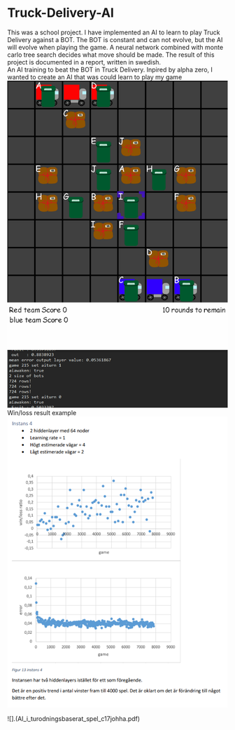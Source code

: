# Truck-Delivery-AI
This was a school project. I have implemented an AI to learn to play Truck Delivery against a BOT. The BOT is constant and can not evolve, but the AI will evolve when playing the game. A neural network combined with monte carlo tree search decides what move should be made.  The result of this project is documented in a report, written in swedish.   
An AI training to beat the BOT in Truck Delivery. Inpired by alpha zero, I wanted to create an AI that was could learn to play my game  
![](https://github.com/JohanHaggmark/Truck-Delivery-AI/blob/master/TruckDelivery%20AI.gif)  
Win/loss result example  
![](image.png)
  
![].(AI_i_turodningsbaserat_spel_c17johha.pdf)
